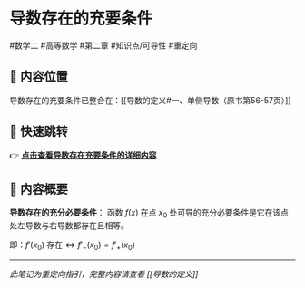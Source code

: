 # 导数存在的充要条件

#数学二 #高等数学 #第二章 #知识点/可导性 #重定向

## 📍 内容位置

导数存在的充要条件已整合在：[[导数的定义#一、单侧导数（原书第56-57页）]]

## 🔗 快速跳转

👉 **[点击查看导数存在充要条件的详细内容](导数的定义#一、单侧导数（原书第56-57页）)**

## 📝 内容概要

**导数存在的充分必要条件**：
函数 $f(x)$ 在点 $x_0$ 处可导的充分必要条件是它在该点处左导数与右导数都存在且相等。

即：$f'(x_0)$ 存在 $\Leftrightarrow$ $f'_-(x_0) = f'_+(x_0)$

---
*此笔记为重定向指引，完整内容请查看 [[导数的定义]]*